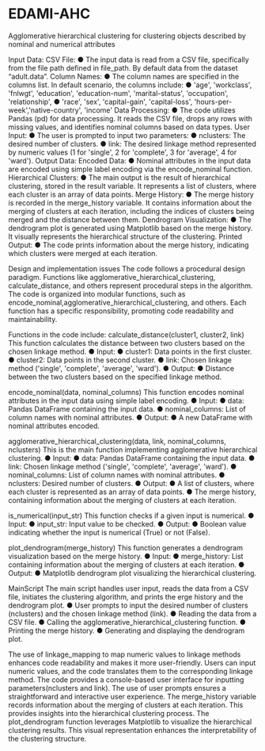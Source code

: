 # EDAMI-AHC
Agglomerative hierarchical clustering for clustering objects described by nominal and numerical attributes


Input Data:
    CSV File:
      ● The input data is read from a CSV file, specifically from the file path defined in file_path. By default data from the dataset “adult.data”.
    Column Names:
      ● The column names are specified in the columns list. In default scenario, the columns include:
      ● 'age', 'workclass', 'fnlwgt', 'education', 'education-num', 'marital-status', 'occupation', 'relationship',
      ● 'race', 'sex', 'capital-gain', 'capital-loss', 'hours-per-week','native-country', 'income'
    Data Processing:
      ● The code utilizes Pandas (pd) for data processing. It reads the CSV file, drops any rows with missing values, and identifies nominal columns based on data types.
    User Input:
      ● The user is prompted to input two parameters:
      ● nclusters: The desired number of clusters.
      ● link: The desired linkage method represented by numeric values (1 for 'single', 2 for 'complete', 3 for 'average', 4 for 'ward').
Output Data:
    Encoded Data:
      ● Nominal attributes in the input data are encoded using simple label encoding via the encode_nominal function.
    Hierarchical Clusters:
      ● The main output is the result of hierarchical clustering, stored in the result variable. It represents a list of clusters, where each cluster is an array of data points.
    Merge History:
      ● The merge history is recorded in the merge_history variable. It contains information about the merging of clusters at each iteration, including the indices of clusters being merged and the distance between them.
    Dendrogram Visualization:
      ● The dendrogram plot is generated using Matplotlib based on the merge history. It visually represents the hierarchical structure of the clustering.
    Printed Output:
      ● The code prints information about the merge history, indicating which clusters were merged at each iteration.

Design and implementation issues
  The code follows a procedural design paradigm. Functions like agglomerative_hierarchical_clustering, calculate_distance, and others represent procedural steps in the algorithm.
  The code is organized into modular functions, such as encode_nominal,agglomerative_hierarchical_clustering, and others. Each function has a specific responsibility, promoting code readability and maintainability.
  
Functions in the code include:
  calculate_distance(cluster1, cluster2, link)
  This function calculates the distance between two clusters based on the chosen linkage method.
  ● Input:
    ● cluster1: Data points in the first cluster.
    ● cluster2: Data points in the second cluster.
    ● link: Chosen linkage method ('single', 'complete', 'average', 'ward').
  ● Output:
    ● Distance between the two clusters based on the specified linkage method.
    
  encode_nominal(data, nominal_columns)
  This function encodes nominal attributes in the input data using simple label encoding.
  ● Input:
    ● data: Pandas DataFrame containing the input data.
    ● nominal_columns: List of column names with nominal attributes.
  ● Output:
    ● A new DataFrame with nominal attributes encoded.
    
  agglomerative_hierarchical_clustering(data, link, nominal_columns, nclusters)
  This is the main function implementing agglomerative hierarchical clustering.
  ● Input:
    ● data: Pandas DataFrame containing the input data.
    ● link: Chosen linkage method ('single', 'complete', 'average', 'ward').
    ● nominal_columns: List of column names with nominal attributes.
    ● nclusters: Desired number of clusters.
  ● Output:
    ● A list of clusters, where each cluster is represented as an array of data points.
    ● The merge history, containing information about the merging of clusters at each iteration.
    
  is_numerical(input_str)
  This function checks if a given input is numerical.
  ● Input:
    ● input_str: Input value to be checked.
  ● Output:
    ● Boolean value indicating whether the input is numerical (True) or not (False).
    
  plot_dendrogram(merge_history)
  This function generates a dendrogram visualization based on the merge history.
  ● Input:
    ● merge_history: List containing information about the merging of clusters at each iteration.
  ● Output:
    ● Matplotlib dendrogram plot visualizing the hierarchical clustering.
    
  MainScript
  The main script handles user input, reads the data from a CSV file, initiates the clustering algorithm, and prints the erge history and the dendrogram plot.
    ● User prompts to input the desired number of clusters (nclusters) and the chosen linkage method (link).
    ● Reading the data from a CSV file.
    ● Calling the agglomerative_hierarchical_clustering function.
    ● Printing the merge history.
    ● Generating and displaying the dendrogram plot.
  
  The use of linkage_mapping to map numeric values to linkage methods enhances code readability and makes it more user-friendly. Users can input numeric values, and the code translates them to the corresponding linkage method.
  The code provides a console-based user interface for inputting parameters(nclusters and link). The use of user prompts ensures a straightforward and interactive user experience.
  The merge_history variable records information about the merging of clusters at each iteration. This provides insights into the hierarchical clustering process.
  The plot_dendrogram function leverages Matplotlib to visualize the hierarchical clustering results. This visual representation enhances the interpretability of the clustering structure.
